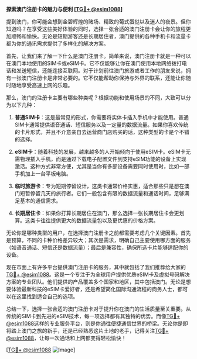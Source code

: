 **探索澳门注册卡的魅力与便利 [[TG💪+ @esim1088](https://t.me/s/esim1088)]**

提到澳门，你可能会想到金碧辉煌的赌场、精致的葡式蛋挞以及迷人的夜景。但你知道吗？在享受这些美好体验的同时，选择一张合适的澳门注册卡会让你的旅程更加顺畅和愉快。无论是短期游客还是长期居住者，澳门提供的各种手机卡和流量卡都为你的通讯需求提供了多样化的解决方案。

首先，让我们来了解一下什么是澳门注册卡。简单来说，澳门注册卡就是一种可以在澳门本地使用的SIM卡或eSIM卡。它不仅能够让你在澳门使用本地网络拨打电话和发送短信，还能连接互联网。对于计划前往澳门旅游或者工作的朋友来说，拥有一张澳门注册卡是非常必要的。它不仅能帮助你保持与外界的联系，还能让你随时随地享受高速上网的乐趣。

那么，澳门的注册卡主要有哪些种类呢？根据功能和使用场景的不同，大致可以分为以下几种：

1. **普通SIM卡**：这是最常见的形式，你需要将实体卡插入手机中才能使用。普通SIM卡通常提供语音通话、短信服务以及一定量的数据流量。如果你喜欢传统的卡片形式，并且不介意亲自去运营商门店购买的话，这种类型的卡是个不错的选择。

2. **eSIM卡**：随着科技的发展，越来越多的人开始倾向于使用eSIM卡。eSIM卡无需物理插入手机，而是通过下载电子配置文件到支持eSIM功能的设备上实现激活。这种方式非常方便，尤其是当你有多部设备需要同时使用时，比如一部手机加上一台平板电脑。

3. **临时旅游卡**：专为短期停留设计，这类卡通常价格实惠，适合那些只是想在澳门短暂停留几天的旅行者。它们一般包含有限的数据流量和通话时间，足够满足基本的通信需求。

4. **长期居住卡**：如果你打算长期居住在澳门，那么选择一张长期居住卡会更划算。这类卡往往提供更大的数据流量包以及更优惠的价格方案。

无论你是哪种类型的用户，在选择澳门注册卡之前都需要考虑几个关键因素。首先是预算，不同的卡种价格差异较大；其次是需求，明确自己主要使用哪方面的服务（如语音通话、短信还是数据流量）；最后是兼容性，确保所选卡片能够适配你的设备。

现在市面上有许多平台提供澳门注册卡的服务，其中就包括了我们推荐给大家的[TG💪+ @esim1088](https://t.me/s/esim1088)。这是一个专注于为全球用户提供优质eSIM卡及虚拟号码解决方案的专业团队。他们提供的产品覆盖多个国家和地区，其中包括澳门。无论是想要体验最新科技的eSIM卡爱好者，还是希望简化国际沟通流程的商务人士，都可以在这里找到适合自己的选项。

总结一下，选择一张合适的澳门注册卡对于提升你在澳门的生活质量至关重要。从传统的SIM卡到先进的eSIM技术，每一项选择都有其独特的优势。而像[TG💪+ @esim1088](https://t.me/s/esim1088)这样的专业服务平台，则是你通往便捷通信世界的桥梁。无论你是即将踏上澳门之旅的新手，还是已经熟悉这片土地的老手，记得关注[TG💪+ @esim1088](https://t.me/s/esim1088)，让每一次通话和上网都变得轻松愉快！

[[TG💪+ @esim1088](https://t.me/s/esim1088) ![Image](https://i.postimg.cc/4NQfJmqS/Snipaste-2025-05-13-00-14-12.png)]